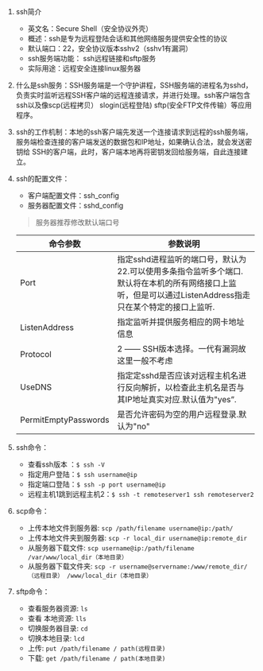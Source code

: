 1. ssh简介

   - 英文名：Secure Shell（安全协议外壳）
   - 概述：ssh是专为远程登陆会话和其他网络服务提供安全性的协议
   - 默认端口：22，安全协议版本sshv2（sshv1有漏洞）
   - ssh服务端功能： ssh远程链接和sftp服务
   - 实际用途：远程安全连接linux服务器

2. 什么是ssh服务：SSH服务端是一个守护讲程，SSH服务端的进程名为sshd，负责实时监听远程SSH客户端的远程连接请求，并进行处理。ssh客户端包含ssh以及像scp(远程拷贝） slogin(远程登陆) sftp(安全FTP文件传输）等应用程序。

3. ssh的工作机制：本地的ssh客户端先发送一个连接请求到远程的ssh服务端，服务端检查连接的客户端发送的数据包和IP地址，如果确认合法，就会发送密钥给 SSH的客户端，此时，客户端本地再将密钥发回给服务端，自此连接建立。

4. ssh的配置文件：

   - 客户端配置文件：ssh_config
   - 服务器配置文件：sshd_config

   > 服务器推荐修改默认端口号

   | **命令参数**         | **参数说明**                                                 |
   | -------------------- | ------------------------------------------------------------ |
   | Port                 | 指定sshd进程监听的端口号，默认为22.可以使用多条指令监听多个端口.默认将在本机的所有网络接口上监听，但是可以通过ListenAddress指走只在某个特定的接口上监听. |
   | ListenAddress        | 指定监听并提供服务相应的网卡地址信息                         |
   | Protocol             | 2 —— SSH版本选择。一代有漏洞故这里一般不考虑                 |
   | UseDNS               | 指定定sshd是否应该对远程主机名进行反向解折，以检查此主机名是否与其IP地址真实对应.默认值为"yes”. |
   | PermitEmptyPasswords | 是否允许密码为空的用户远程登录.默认为"no"                    |

5. ssh命令：

   - 查看ssh版本 ：```$ ssh -V```
   - 指定用户登陆：```$ ssh username@ip```
   - 指定端口登陆：```$ ssh -p port username@ip```
   - 远程主机1跳到远程主机2：```$ ssh -t remoteserver1 ssh remoteserver2```

6. scp命令：

   - 上传本地文件到服务器: ```scp /path/filename username@ip:/path/```
   - 上传本地文件夹到服务器: ```scp -r local_dir username@ip:remote_dir```
   - 从服务器下载文件:  ```scp username@ip:/path/filename /var/www/local_dir（本地目录）```
   - 从服务器下载文件夹: ```scp -r username@servername:/www/remote_dir/（远程目录） /www/local_dir（本地目录）```

7. sftp命令：

   - 查看服务器资源: ```ls```
   - 查看 本地资源: ```lls```
   - 切换服务器目录: ```cd```
   - 切换本地目录: ```lcd```
   - 上传: ```put /path/filename / path(远程目录)```
   - 下载: ```get /path/filename / path(本地目录)```